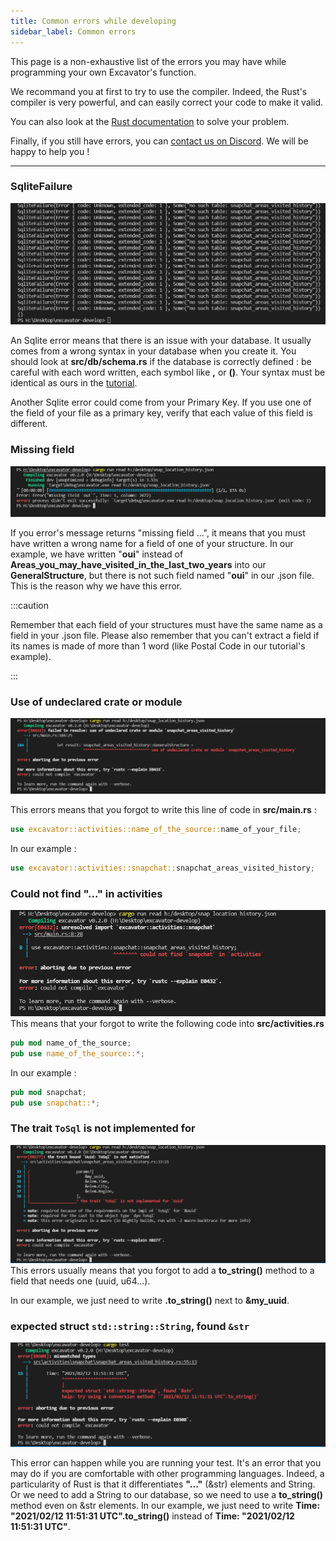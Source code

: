 ```yaml
---
title: Common errors while developing  
sidebar_label: Common errors 
---
```


This page is a non-exhaustive list of the errors you may have while programming your own Excavator's function. 

We recommand you at first to try to use the compiler. Indeed, the Rust's compiler is very powerful, and can easily correct your code to make it valid.   

You can also look at the [Rust documentation](https://doc.rust-lang.org/book/) to solve your problem. 

Finally, if you still have errors, you can [contact us on Discord](https://discord.gg/HPFF83fTR4). We will be happy to help you ! 

--- 

### SqliteFailure

![img](../../static/img_errors/Sqlite.png)

An Sqlite error means that there is an issue with your database. It usually comes from a wrong syntax in your database when you create it. You should look at **src/db/schema.rs** if the database is correctly defined : be careful with each word written, each symbol like **,** or **()**. Your syntax must be identical as ours in the [tutorial](tutorial). 

Another Sqlite error could come from your Primary Key. If you use one of the field of your file as a primary key, verify that each value of this field is different. 

### Missing field

![img](../../static/img_errors/unknown_field.png)

If you error's message returns "missing field ...", it means that you must have written a wrong name for a field of one of your structure. In our example, we have written "**oui**" instead of **Areas_you_may_have_visited_in_the_last_two_years** into our **GeneralStructure**, but there is not such field named "**oui**" in our .json file. This is the reason why we have this error. 

:::caution

Remember that each field of your structures must have the same name as a field in your .json file. Please also remember that you can't extract a field if its names is made of more than 1 word (like Postal Code in our tutorial's example).

:::

### Use of undeclared crate or module

![img](../../static/img_errors/undeclared_crate.png)

This errors means that you forgot to write this line of code in **src/main.rs** : 
```rust
use excavator::activities::name_of_the_source::name_of_your_file;
```

In our example : 
```rust 
use excavator::activities::snapchat::snapchat_areas_visited_history;
```

### Could not find "..." in activities

![img](../../static/img_errors/not_found.png)
This means that your forgot to write the following code into **src/activities.rs**
```rust
pub mod name_of_the_source;
pub use name_of_the_source::*;
```

In our example : 
```rust
pub mod snapchat;
pub use snapchat::*;
```

### The trait `ToSql` is not implemented for

![img](../../static/img_errors/trait_sql.png)
This errors usually means that you forgot to add a **to_string()** method to a field that needs one (uuid, u64...).

In our example, we just need to write **.to_string()** next to **&my_uuid**. 

### expected struct `std::string::String`, found `&str`

![img](../../static/img_errors/expected_string.png)

This error can happen while you are running your test. It's an error that you may do if you are comfortable with other programming languages. Indeed, a particularity of Rust is that it differentiates **"..."** (&str) elements and String. Or we need to add a String to our database, so we need to use a **to_string()** method even on &str elements. 
In our example, we just need to write **Time: "2021/02/12 11:51:31 UTC".to_string()** instead of **Time: "2021/02/12 11:51:31 UTC"**.